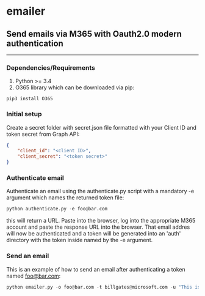 # emailer
## Send emails via M365 with Oauth2.0 modern authentication
---

### Dependencies/Requirements 
1. Python >= 3.4
2. O365 library which can be downloaded via pip:

```
pip3 install O365
```

### Initial setup

Create a secret folder with secret.json file formatted with your Client ID and token secret from Graph API:

```json
{
    "client_id": "<client ID>",
    "client_secret": "<token secret>"
}
```

### Authenticate email

Authenticate an email using the authenticate.py script with a mandatory -e argument which names the returned token file:

```python
python authenticate.py -e foo@bar.com
```

this will return a URL.  Paste into the browser, log into the appropriate M365 account and paste the response URL into the browser.  That email addres will now be authenticated and a token will be generated into an 'auth' directory with the token inside named by the -e argument.

### Send an email

This is an example of how to send an email after authenticating a token named foo@bar.com:

```python
python emailer.py -o foo@bar.com -t billgates@microsoft.com -u "This is a subject" -m "This is the body of the email"